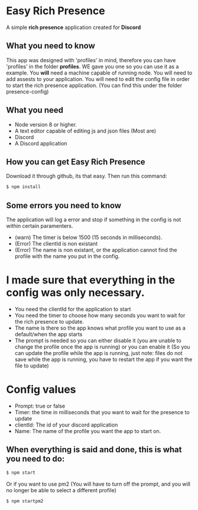 # Easy Rich Presence
A simple **rich presence** application created for **Discord**
## What you need to know
This app was designed with 'profiles' in mind, therefore you can have 'profiles' in the folder **profiles**. WE gave you one so you can use it as a example. You **will** need a machine capable of running node.
You will need to add assests to your application.
You will need to edit the config file in order to start the rich presence application. (You can find this under the folder presence-config)

## What you need

- Node version 8 or higher.
- A text editor capable of editing js and json files (Most are)
- Discord
- A Discord application

## How you can get Easy Rich Presence

Download it through github, its that easy.
Then run this command:
```sh
$ npm install
```

## Some errors you need to know

The application will log a error and stop if something in the config is not within certain paramenters.

- (warn) The timer is below 1500 (15 seconds in milliseconds).
- (Error) The clientId is non existant
- (Error) The name is non existant, or the application cannot find the profile with the name you put in the config.

# I made sure that everything in the config was only necessary.

- You need the clientId for the application to start
- You need the timer to choose how many seconds you want to wait for the rich presence to update.
- The name is there so the app knows what profile you want to use as a default/when the app starts
- The prompt is needed so you can either disable it (you are unable to change the profile once the app is running) or you can enable it (So you can update the profile while the app is running, just note: files do not save while the app is running, you have to restart the app if you want the file to update)

# Config values

- Prompt: true or false
- Timer: the time in milliseconds that you want to wait for the presence to update
- clientId: The id of your discord application
- Name: The name of the profile you want the app to start on.

## When everything is said and done, this is what you need to do:

```sh
$ npm start
```
Or if you want to use pm2 (You will have to turn off the prompt, and you will no longer be able to select a different profile)
```sh
$ npm startpm2
```